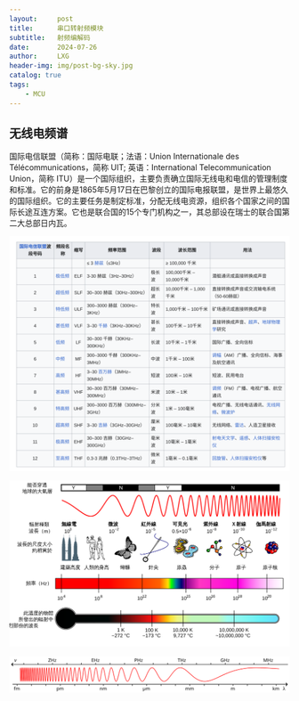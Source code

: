 ```yaml
---
layout:     post
title:      串口转射频模块
subtitle:   射频编解码
date:       2024-07-26
author:     LXG
header-img: img/post-bg-sky.jpg
catalog: true
tags:
    - MCU
---
```


## 无线电频谱

国际电信联盟（简称：国际电联；法语：Union Internationale des Télécommunications，简称 UIT; 英语：International Telecommunication Union，简称 ITU）是一个国际组织，主要负责确立国际无线电和电信的管理制度和标准。它的前身是1865年5月17日在巴黎创立的国际电报联盟，是世界上最悠久的国际组织。它的主要任务是制定标准，分配无线电资源，组织各个国家之间的国际长途互连方案。它也是联合国的15个专门机构之一，其总部设在瑞士的联合国第二大总部日内瓦。

![wireless_pectrum](/images/wireless_pectrum.png)

![wireless_pectrum_2](/images/wireless_pectrum_2.png)

![wireless_pectrum_3](/images/wireless_pectrum_3.png)
